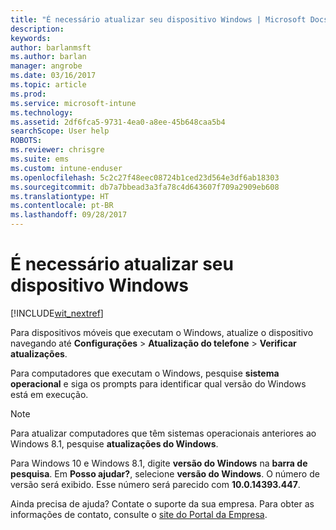 ```yaml
---
title: "É necessário atualizar seu dispositivo Windows | Microsoft Docs"
description: 
keywords: 
author: barlanmsft
ms.author: barlan
manager: angrobe
ms.date: 03/16/2017
ms.topic: article
ms.prod: 
ms.service: microsoft-intune
ms.technology: 
ms.assetid: 2df6fca5-9731-4ea0-a8ee-45b648caa5b4
searchScope: User help
ROBOTS: 
ms.reviewer: chrisgre
ms.suite: ems
ms.custom: intune-enduser
ms.openlocfilehash: 5c2c27f48eec08724b1ced23d564e3df6ab18303
ms.sourcegitcommit: db7a7bbead3a3fa78c4d643607f709a2909eb608
ms.translationtype: HT
ms.contentlocale: pt-BR
ms.lasthandoff: 09/28/2017
---
```

# <a name="you-need-to-update-your-windows-device"></a>É necessário atualizar seu dispositivo Windows

[!INCLUDE[wit_nextref](includes/end-user-os-update-guidance.md)]

Para dispositivos móveis que executam o Windows, atualize o dispositivo navegando até **Configurações** > **Atualização do telefone** > **Verificar atualizações**.

Para computadores que executam o Windows, pesquise **sistema operacional** e siga os prompts para identificar qual versão do Windows está em execução.

> [!Note]
> Para atualizar computadores que têm sistemas operacionais anteriores ao Windows 8.1, pesquise **atualizações do Windows**.

Para Windows 10 e Windows 8.1, digite __versão do Windows__ na __barra de pesquisa__. Em __Posso ajudar?__, selecione __versão do Windows__. O número de versão será exibido. Esse número será parecido com __10.0.14393.447__.

Ainda precisa de ajuda? Contate o suporte da sua empresa. Para obter as informações de contato, consulte o [site do Portal da Empresa](https://portal.manage.microsoft.com).
